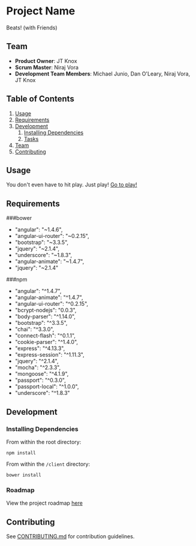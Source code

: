 # Project Name

Beats! (with Friends)

## Team

  - __Product Owner__: JT Knox
  - __Scrum Master__: Niraj Vora
  - __Development Team Members__: Michael Junio, Dan O'Leary, Niraj Vora, JT Knox

## Table of Contents

1. [Usage](#Usage)
1. [Requirements](#requirements)
1. [Development](#development)
    1. [Installing Dependencies](#installing-dependencies)
    1. [Tasks](#tasks)
1. [Team](#team)
1. [Contributing](#contributing)

## Usage

You don't even have to hit play. Just play!
[Go to play!](http://beats-with-friends.herokuapp.com)

## Requirements

###bower

* "angular": "~1.4.6",
* "angular-ui-router": "~0.2.15",
* "bootstrap": "~3.3.5",
* "jquery": "~2.1.4",
* "underscore": "~1.8.3",
*  "angular-animate": "~1.4.7",
* "jquery": "~2.1.4"

###npm
* "angular": "^1.4.7",
* "angular-animate": "^1.4.7",
* "angular-ui-router": "^0.2.15",
* "bcrypt-nodejs": "0.0.3",
* "body-parser": "^1.14.0",
* "bootstrap": "^3.3.5",
* "chai": "^3.3.0",
* "connect-flash": "^0.1.1",
* "cookie-parser": "^1.4.0",
* "express": "^4.13.3",
* "express-session": "^1.11.3",
* "jquery": "^2.1.4",
* "mocha": "^2.3.3",
* "mongoose": "^4.1.9",
* "passport": "^0.3.0",
* "passport-local": "^1.0.0",
* "underscore": "^1.8.3"

## Development

### Installing Dependencies

From within the root directory:
```
npm install
```

From within the `/client` directory:
```
bower install
```

### Roadmap

View the project roadmap [here](https://github.com/Ambiguous-Cicada/PhosphorescentLlama/issues)


## Contributing

See [CONTRIBUTING.md](CONTRIBUTING.md) for contribution guidelines.
